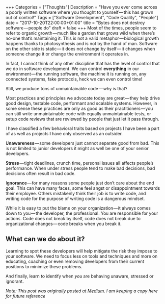 +++
Categories = ["Thoughts"]
Description = "Have you ever come across a poorly written software where you thought to yourself — this has grown out of control!"
Tags = ["Software Development", "Code Quality", "People"]
date = "2017-10-20T22:00:00+01:00"
title = "Bytes does not destroy software — people do"
draft = false
+++
Most of the times, people seem to refer to organic growth — much like a garden that grows wild when there’s no-one that’s maintaining it. This is not a valid metaphor — biological growth happens thanks to photosynthesis and is not by the hand of man. Software on the other side is static — it does not change by itself — it changes when someone change it or change the environment it operates in.

In fact, I cannot think of any other discipline that has the level of control that we do in software development. We can control **everything** in our environment — the running software, the machine it is running on, any connected systems, fake protocols, heck we can even control time!

Still, we produce tons of unmaintainable code — why is that?

Most practices and principles we advocate today are great — they help drive good design, testable code, performant and scalable systems. However, in some sense these practices are only as good as their practitioners — you can still write unmaintainable code with equally unmaintainable tests, or setup code reviews that are reviewed by people that just let it pass through.

I have classified a few behavioral traits based on projects I have been a part of as well as projects I have only observed as an outsider.

**Unawareness** — some developers just cannot separate good from bad. This is not limited to junior developers it might as well be one of your senior developers.

**Stress** — tight deadlines, crunch time, personal issues all affects people’s performance. When under stress people tend to make bad decisions, bad decisions often result in bad code.

**Ignorance** — for many reasons some people just don’t care about the end goal. This can have many faces, some feel angst or disappointment towards their employee. Others mistakenly think their job is to write code, and writing code for the purpose of writing code is a dangerous mindset.

While it is easy to put the blame on your organization — it always comes down to you — the developer, the professional. You are responsible for your actions. Code does not break by itself, code does not break due to organizational changes — code breaks when you break it.

## What can we do about it?

Learning to spot these developers will help mitigate the risk they impose to your software. We need to focus less on tools and techniques and more on educating, coaching or even removing developers from their current positions to minimize these problems.

And finally, learn to identify when _you_ are behaving unaware, stressed or ignorant.

_Note: This post was originally posted at [Medium](https://medium.com/@markuseliasson/bytes-does-not-destroy-software-people-do-7e74d491f8c9). I am keeping a copy here for future reference_